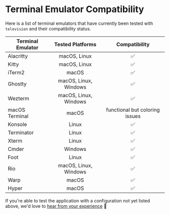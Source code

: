 # Terminal Emulator Compatibility

Here is a list of terminal emulators that have currently been tested with `television` and their compatibility status.

| Terminal Emulator |   Tested Platforms    |         Compatibility          |
| ----------------- | :-------------------: | :----------------------------: |
| Alacritty         |     macOS, Linux      |               ✅               |
| Kitty             |     macOS, Linux      |               ✅               |
| iTerm2            |         macOS         |               ✅               |
| Ghostty           | macOS, Linux, Windows |               ✅               |
| Wezterm           | macOS, Linux, Windows |               ✅               |
| macOS Terminal    |         macOS         | functional but coloring issues |
| Konsole           |         Linux         |               ✅               |
| Terminator        |         Linux         |               ✅               |
| Xterm             |         Linux         |               ✅               |
| Cmder             |        Windows        |               ✅               |
| Foot              |         Linux         |               ✅               |
| Rio               | macOS, Linux, Windows |               ✅               |
| Warp              |         macOS         |               ✅               |
| Hyper             |         macOS         |               ✅               |

If you're able to test the application with a configuration not yet listed above, we'd love to [hear from your experience](./CONTRIBUTING) 🙏
